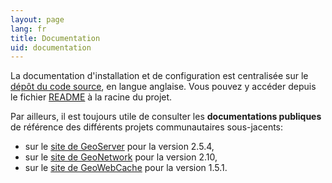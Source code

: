 ```yaml
---
layout: page
lang: fr
title: Documentation
uid: documentation
---
```


La documentation d'installation et de configuration est centralisée sur le [dépôt du code source](https://github.com/georchestra/georchestra/), en langue anglaise.
Vous pouvez y accéder depuis le fichier [README](https://github.com/georchestra/georchestra/blob/master/README.md) à la racine du projet.

Par ailleurs, il est toujours utile de consulter les **documentations publiques** de référence des différents projets communautaires sous-jacents:

 * sur le [site de GeoServer](http://docs.geoserver.org/2.5.x/en/user/) pour la version 2.5.4,
 * sur le [site de GeoNetwork](http://geonetwork-opensource.org/manuals/2.10.3/fra/users/index.html) pour la version 2.10,
 * sur le [site de GeoWebCache](http://geowebcache.org/docs/1.5.1/) pour la version 1.5.1.
